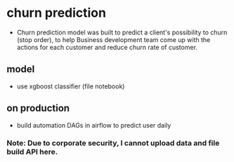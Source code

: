# churn prediction
- Churn prediction model was built to predict a client's possibility to churn (stop order), to help Business development team come up with the actions for each customer and reduce churn rate of customer.
## model
- use xgboost classifier (file notebook)
## on production
- build automation DAGs in airflow to predict user daily

### Note: Due to corporate security, I cannot upload data and file build API here.
